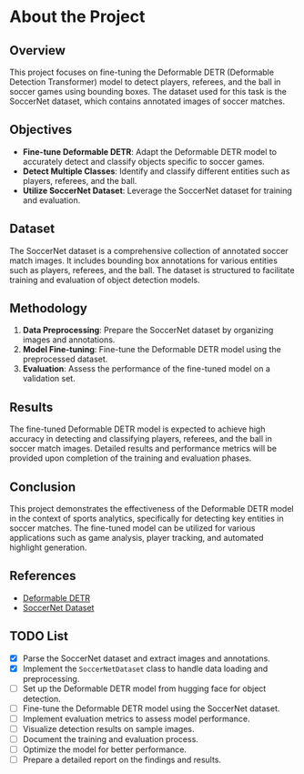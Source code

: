 # About the Project

## Overview

This project focuses on fine-tuning the Deformable DETR (Deformable Detection Transformer) model to detect players, referees, and the ball in soccer games using bounding boxes. The dataset used for this task is the SoccerNet dataset, which contains annotated images of soccer matches.

## Objectives

- **Fine-tune Deformable DETR**: Adapt the Deformable DETR model to accurately detect and classify objects specific to soccer games.
- **Detect Multiple Classes**: Identify and classify different entities such as players, referees, and the ball.
- **Utilize SoccerNet Dataset**: Leverage the SoccerNet dataset for training and evaluation.

## Dataset

The SoccerNet dataset is a comprehensive collection of annotated soccer match images. It includes bounding box annotations for various entities such as players, referees, and the ball. The dataset is structured to facilitate training and evaluation of object detection models.

## Methodology

1. **Data Preprocessing**: Prepare the SoccerNet dataset by organizing images and annotations.
2. **Model Fine-tuning**: Fine-tune the Deformable DETR model using the preprocessed dataset.
3. **Evaluation**: Assess the performance of the fine-tuned model on a validation set.

## Results

The fine-tuned Deformable DETR model is expected to achieve high accuracy in detecting and classifying players, referees, and the ball in soccer match images. Detailed results and performance metrics will be provided upon completion of the training and evaluation phases.

## Conclusion

This project demonstrates the effectiveness of the Deformable DETR model in the context of sports analytics, specifically for detecting key entities in soccer matches. The fine-tuned model can be utilized for various applications such as game analysis, player tracking, and automated highlight generation.

## References

- [Deformable DETR](https://arxiv.org/abs/2010.04159)
- [SoccerNet Dataset](https://www.soccer-net.org/)

## TODO List

- [x] Parse the SoccerNet dataset and extract images and annotations.
- [x] Implement the `SoccerNetDataset` class to handle data loading and preprocessing.
- [ ] Set up the Deformable DETR model from hugging face for object detection.
- [ ] Fine-tune the Deformable DETR model using the SoccerNet dataset.
- [ ] Implement evaluation metrics to assess model performance.
- [ ] Visualize detection results on sample images.
- [ ] Document the training and evaluation process.
- [ ] Optimize the model for better performance.
- [ ] Prepare a detailed report on the findings and results.